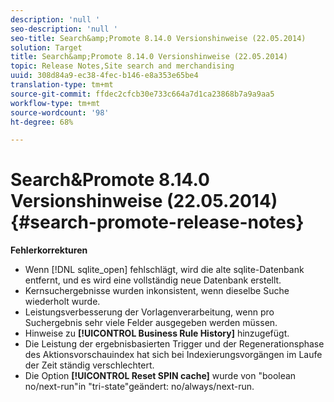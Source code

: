 ```yaml
---
description: 'null '
seo-description: 'null '
seo-title: Search&amp;Promote 8.14.0 Versionshinweise (22.05.2014)
solution: Target
title: Search&amp;Promote 8.14.0 Versionshinweise (22.05.2014)
topic: Release Notes,Site search and merchandising
uuid: 308d84a9-ec38-4fec-b146-e8a353e65be4
translation-type: tm+mt
source-git-commit: ffdec2cfcb30e733c664a7d1ca23868b7a9a9aa5
workflow-type: tm+mt
source-wordcount: '98'
ht-degree: 68%

---
```



# Search&amp;Promote 8.14.0 Versionshinweise (22.05.2014){#search-promote-release-notes}

**Fehlerkorrekturen**

* Wenn [!DNL sqlite_open] fehlschlägt, wird die alte sqlite-Datenbank entfernt, und es wird eine vollständig neue Datenbank erstellt.
* Kernsuchergebnisse wurden inkonsistent, wenn dieselbe Suche wiederholt wurde.
* Leistungsverbesserung der Vorlagenverarbeitung, wenn pro Suchergebnis sehr viele Felder ausgegeben werden müssen.
* Hinweise zu **[!UICONTROL Business Rule History]** hinzugefügt.
* Die Leistung der ergebnisbasierten Trigger und der Regenerationsphase des Aktionsvorschauindex hat sich bei Indexierungsvorgängen im Laufe der Zeit ständig verschlechtert.
* Die Option **[!UICONTROL Reset SPIN cache]** wurde von &quot;boolean no/next-run&quot;in &quot;tri-state&quot;geändert: no/always/next-run.

